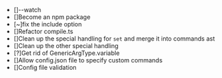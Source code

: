 * []--watch
* []Become an npm package
* [~]fix the include option
* []Refactor compile.ts
* []Clean up the special handling for `set` and merge it into commands ast
* []Clean up the other special handling
* [?]Get rid of GenericArgType.variable
* []Allow config.json file to specify custom commands
* []Config file validation